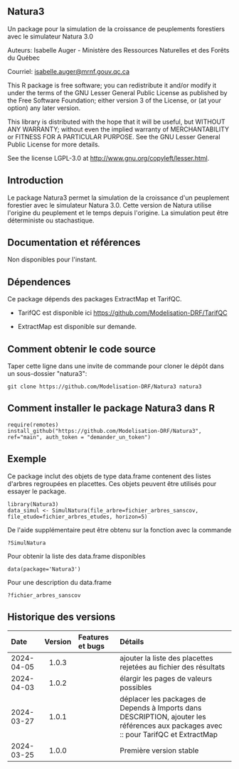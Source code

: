 ## Natura3

Un package pour la simulation de la croissance de peuplements forestiers avec le simulateur Natura 3.0

Auteurs: Isabelle Auger - Ministère des Ressources Naturelles et des Forêts du Québec

Courriel: isabelle.auger@mrnf.gouv.qc.ca

This R package is free software; you can redistribute it and/or modify it under the terms of the GNU Lesser General Public License as published by the Free Software Foundation; either version 3 of the License, or (at your option) any later version.

This library is distributed with the hope that it will be useful, but WITHOUT ANY WARRANTY; without even the implied warranty of MERCHANTABILITY or FITNESS FOR A PARTICULAR PURPOSE. See the GNU Lesser General Public License for more details.

See the license LGPL-3.0 at http://www.gnu.org/copyleft/lesser.html.

## Introduction
Le package Natura3 permet la simulation de la croissance d'un peuplement forestier avec le simulateur Natura 3.0. Cette version de Natura utilise l'origine du peuplement et le temps depuis l'origine. La simulation peut être déterministe ou stachastique.

## Documentation et références
Non disponibles pour l'instant.

## Dépendences
Ce package dépends des packages ExtractMap et TarifQC.

- TarifQC est disponible ici https://github.com/Modelisation-DRF/TarifQC

- ExtractMap est disponible sur demande.

## Comment obtenir le code source
Taper cette ligne dans une invite de commande pour cloner le dépôt dans un sous-dossier "natura3":

```{r eval=FALSE, echo=FALSE, message=FALSE, warning=FALSE}
git clone https://github.com/Modelisation-DRF/Natura3 natura3
```

## Comment installer le package Natura3 dans R

```{r eval=FALSE, echo=FALSE, message=FALSE, warning=FALSE}
require(remotes)
install_github("https://github.com/Modelisation-DRF/Natura3", ref="main", auth_token = "demander_un_token")
```
## Exemple

Ce package inclut des objets de type data.frame contenent des listes d'arbres regroupées en placettes. Ces objets peuvent être utilisés pour essayer le package.

```{r eval=FALSE, echo=FALSE, message=FALSE, warning=FALSE}
library(Natura3)
data_simul <- SimulNatura(file_arbre=fichier_arbres_sanscov, file_etude=fichier_arbres_etudes, horizon=5)
```
De l'aide supplémentaire peut être obtenu sur la fonction avec la commande
```{r eval=FALSE, echo=FALSE, message=FALSE, warning=FALSE}
?SimulNatura
```
Pour obtenir la liste des data.frame disponibles
```{r eval=FALSE, echo=FALSE, message=FALSE, warning=FALSE}
data(package='Natura3')
```
Pour une description du data.frame
```{r eval=FALSE, echo=FALSE, message=FALSE, warning=FALSE}
?fichier_arbres_sanscov
```

## Historique des versions

| Date |  Version  | Features et bugs | Détails |
|:-----|:---------:|:-----------------|:--------|
| 2024-04-05 | 1.0.3 |  | ajouter la liste des placettes rejetées au fichier des résultats |
| 2024-04-03 | 1.0.2 |  | élargir les pages de valeurs possibles |
| 2024-03-27 | 1.0.1 |  | déplacer les packages de Depends à Imports dans DESCRIPTION, ajouter les références aux packages avec :: pour TarifQC et ExtractMap |
| 2024-03-25 | 1.0.0 |  | Première version stable |
